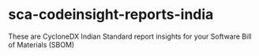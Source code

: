 # sca-codeinsight-reports-india
These are CycloneDX Indian Standard report insights for your Software Bill of Materials (SBOM)
